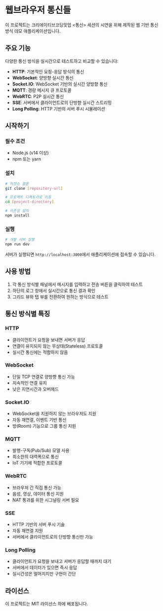 # 웹브라우저 통신들

이 프로젝트는 크리에이티브코딩밋업 <통신> 세션의 시연을 위해 제작된 웹 기반 통신 방식 데모 애플리케이션입니다.

## 주요 기능

다양한 통신 방식을 실시간으로 테스트하고 비교할 수 있습니다:

- **HTTP**: 기본적인 요청-응답 방식의 통신
- **WebSocket**: 양방향 실시간 통신
- **Socket.IO**: WebSocket 기반의 실시간 양방향 통신
- **MQTT**: 경량 메시지 큐 프로토콜
- **WebRTC**: P2P 실시간 통신
- **SSE**: 서버에서 클라이언트로의 단방향 실시간 스트리밍
- **Long Polling**: HTTP 기반의 서버 푸시 시뮬레이션

## 시작하기

### 필수 조건

- Node.js (v14 이상)
- npm 또는 yarn

### 설치

```bash
# 저장소 클론
git clone [repository-url]

# 프로젝트 디렉토리로 이동
cd [project-directory]

# 의존성 설치
npm install
```

### 실행

```bash
# 개발 서버 실행
npm run dev
```

서버가 실행되면 `http://localhost:3000`에서 애플리케이션에 접속할 수 있습니다.

## 사용 방법

1. 각 통신 방식별 패널에서 메시지를 입력하고 전송 버튼을 클릭하여 테스트
2. 하단의 로그 창에서 실시간으로 통신 결과 확인
3. 그리드 뷰와 탭 뷰를 전환하여 원하는 방식으로 테스트

## 통신 방식별 특징

### HTTP
- 클라이언트가 요청을 보내면 서버가 응답
- 연결이 유지되지 않는 무상태(Stateless) 프로토콜
- 실시간 통신에는 적합하지 않음

### WebSocket
- 단일 TCP 연결로 양방향 통신 가능
- 지속적인 연결 유지
- 낮은 지연시간과 오버헤드

### Socket.IO
- WebSocket을 지원하지 않는 브라우저도 지원
- 자동 재연결, 이벤트 기반 통신
- 방(Room) 기능으로 그룹 통신 지원

### MQTT
- 발행-구독(Pub/Sub) 모델 사용
- 최소한의 대역폭으로 통신
- IoT 기기에 적합한 프로토콜

### WebRTC
- 브라우저 간 직접 통신 가능
- 음성, 영상, 데이터 통신 지원
- NAT 통과를 위한 시그널링 서버 필요

### SSE
- HTTP 기반의 서버 푸시 기술
- 자동 재연결 지원
- 서버에서 클라이언트로의 단방향 통신만 가능

### Long Polling
- 클라이언트가 요청을 보내고 서버가 응답할 때까지 대기
- 서버에서 데이터가 있으면 즉시 응답
- 실시간성은 떨어지지만 구현이 간단

## 라이선스

이 프로젝트는 MIT 라이선스 하에 배포됩니다. 